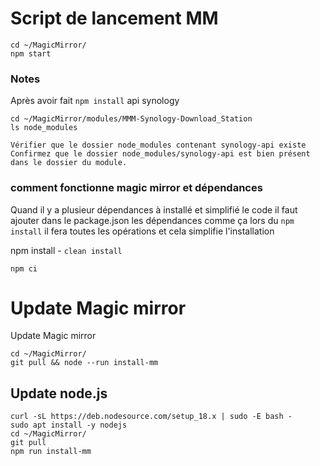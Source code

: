 # Script de lancement MM

```
cd ~/MagicMirror/
npm start
```


### Notes 
Après avoir fait `npm install` api synology

```
cd ~/MagicMirror/modules/MMM-Synology-Download_Station
ls node_modules
```

`Vérifier que le dossier node_modules contenant synology-api existe`
`Confirmez que le dossier node_modules/synology-api est bien présent dans le dossier du module.`

### comment fonctionne magic mirror et dépendances

Quand il y a plusieur dépendances à installé et simplifié le code il faut ajouter dans le package.json les dépendances comme ça lors du `npm install` il fera toutes les opérations et cela simplifie l'installation

npm install - `clean install`
```
npm ci
```


# Update Magic mirror

Update Magic mirror
```
cd ~/MagicMirror/
git pull && node --run install-mm
```

## Update node.js

```
curl -sL https://deb.nodesource.com/setup_18.x | sudo -E bash -
sudo apt install -y nodejs
cd ~/MagicMirror/
git pull
npm run install-mm
```
